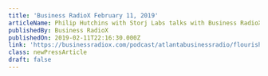```yaml
---
title: 'Business RadioX February 11, 2019'
articleName: Philip Hutchins with Storj Labs talks with Business RadioX
publishedBy: Business RadioX
publishedOn: 2019-02-11T22:16:30.000Z
link: 'https://businessradiox.com/podcast/atlantabusinessradio/flourish-software/'
class: newPressArticle
draft: false
---
```



